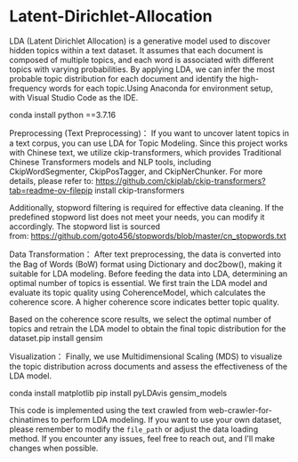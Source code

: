 # Latent-Dirichlet-Allocation

LDA (Latent Dirichlet Allocation) is a generative model used to discover hidden topics within a text dataset. It assumes that each document is composed of multiple topics, and each word is associated with different topics with varying probabilities. By applying LDA, we can infer the most probable topic distribution for each document and identify the high-frequency words for each topic.Using Anaconda for environment setup, with Visual Studio Code as the IDE.

conda install python ==3.7.16

Preprocessing (Text Preprocessing)：
If you want to uncover latent topics in a text corpus, you can use LDA for Topic Modeling. Since this project works with Chinese text, we utilize ckip-transformers, which provides Traditional Chinese Transformers models and NLP tools, including CkipWordSegmenter, CkipPosTagger, and CkipNerChunker. For more details, please refer to:
https://github.com/ckiplab/ckip-transformers?tab=readme-ov-filepip install ckip-transformers

Additionally, stopword filtering is required for effective data cleaning. If the predefined stopword list does not meet your needs, you can modify it accordingly. The stopword list is sourced from: https://github.com/goto456/stopwords/blob/master/cn_stopwords.txt

Data Transformation：
After text preprocessing, the data is converted into the Bag of Words (BoW) format using Dictionary and doc2bow(), making it suitable for LDA modeling. Before feeding the data into LDA, determining an optimal number of topics is essential. We first train the LDA model and evaluate its topic quality using CoherenceModel, which calculates the coherence score. A higher coherence score indicates better topic quality.

Based on the coherence score results, we select the optimal number of topics and retrain the LDA model to obtain the final topic distribution for the dataset.pip install gensim

Visualization：
Finally, we use Multidimensional Scaling (MDS) to visualize the topic distribution across documents and assess the effectiveness of the LDA model.

conda install matplotlib
pip install pyLDAvis gensim_models

This code is implemented using the text crawled from web-crawler-for-chinatimes to perform LDA modeling. If you want to use your own dataset, please remember to modify the `file_path` or adjust the data loading method. If you encounter any issues, feel free to reach out, and I'll make changes when possible.

